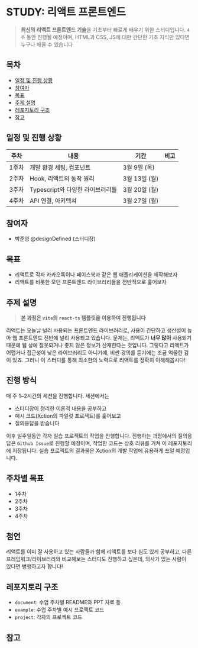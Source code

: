 # STUDY: 리액트 프론트엔드
> **최신의 리액트 프론트엔드 기술**을 기초부터 빠르게 배우기 위한 스터디입니다. `4주` 동안 진행될 예정이며, HTML과 CSS, JS에 대한 간단한 기초 지식만 있다면 누구나 배울 수 있습니다


## 목차 
- [일정 및 진행 상황](#일정-및-진행-상황)
- [참여자](#참여자)
- [목표](#목표)
- [주제 설명](#주제-설명)
- [레포지토리 구조](#레포지토리-구조)
- [참고](#참고)



## 일정 및 진행 상황
| 주차 | 내용 | 기간 | 비고 |
| ---- | ----- | ----- | ----- |
| 1주차 | 개발 환경 세팅, 컴포넌트 | 3월 9일 (목) | |
| 2주차 | Hook, 리액트의 동작 원리 | 3월 13일 (월) | |
| 3주차 | Typescript와 다양한 라이브러리들 | 3월 20일 (월) | |
| 4주차 | API 연결, 아키텍쳐 | 3월 27일 (월) | |

## 참여자
- 박준영 @designDefined (스터디장)

## 목표
- 리액트로 각자 카카오톡이나 페이스북과 같은 웹 애플리케이션을 제작해보자
- 리액트를 비롯한 모던 프론트엔드 라이브러리들을 전반적으로 훑어보자

## 주제 설명
> **본 과정은 `vite`의 `react-ts` 템플릿을 이용하여 진행됩니다**

리액트는 오늘날 널리 사용되는 프론트엔드 라이브러리로, 사용이 간단하고 생산성이 높아 웹 프론트엔드 전반에 널리 사용되고 있습니다. 문제는, 리액트가 **너무 많이** 사용되기 때문에 웹 상에 잘못되거나 좋지 않은 정보가 산재한다는 것입니다. 그렇다고 리액트가 어렵거나 접근성이 낮은 라이브러리도 아니기에, 비싼 강의를 듣기에는 조금 억울한 감이 있죠. 그러니 이 스터디를 통해 최소한의 노력으로 리액트를 정확히 이해해봅시다!

## 진행 방식
매 주 1~2시간의 세션을 진행합니다. 세션에서는
- 스터디장이 정리한 이론적 내용을 공부하고
- 예시 코드(Xction의 파일럿 프로젝트)를 훑어보고
- 질의응답을 받습니다

이후 일주일동안 각자 실습 프로젝트의 작업을 진행합니다. 진행하는 과정에서의 질의응답은 `Github Issue`로 진행할 예정이며, 작업한 코드는 상호 리뷰를 거쳐 이 레포지토리에 저장됩니다. 실습 프로젝트의 결과물은 Xction의 개발 작업에 유용하게 쓰일 예정입니다.

## 주차별 목표
- 1주차
- 2주차
- 3주차
- 4주차

## 첨언
리액트를 이미 잘 사용하고 있는 사람들과 함께 리액트를 보다 심도 있게 공부하고, 다른 프레임워크/라이브러리와 비교해보는 스터디도 진행하고 싶은데, 의사가 있는 사람이 있다면 병행하고자 합니다!

## 레포지토리 구조
- `document`: 수업 주차별 README와 PPT 자료 등
- `example`: 수업 주차별 예시 프로젝트 코드
- `project`: 각자의 프로젝트 코드

## 참고
